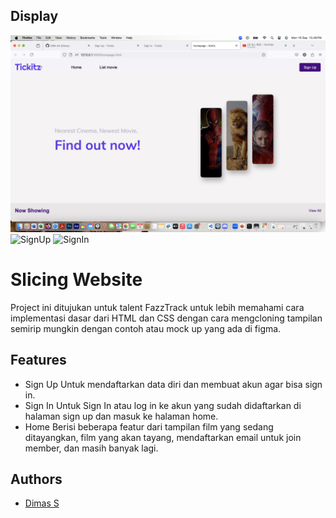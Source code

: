 ## Display
![Home](/photo/Homepage.png)
![SignUp](/photo/SignUp.png)
![SignIn](/photo/SignIn.png)
# Slicing Website

Project ini ditujukan untuk talent FazzTrack untuk lebih memahami cara implementasi dasar dari HTML dan CSS dengan cara mengcloning tampilan semirip mungkin dengan contoh atau mock up yang ada di figma.


## Features
- Sign Up
Untuk mendaftarkan data diri dan membuat akun agar bisa sign in.
- Sign In
Untuk Sign In atau log in ke akun yang sudah didaftarkan di halaman sign up dan masuk ke halaman home.
- Home
Berisi beberapa featur dari tampilan film yang sedang ditayangkan, film yang akan tayang, mendaftarkan email untuk join member, dan masih banyak lagi.


## Authors

- [Dimas S](https://github.com/DIIM-AS)
